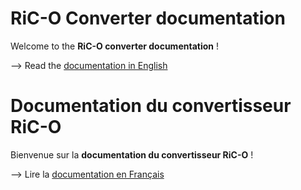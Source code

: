 
# RiC-O Converter documentation

Welcome to the **RiC-O converter documentation** !

--> Read the [documentation in English](en)

# Documentation du convertisseur RiC-O 

Bienvenue sur la **documentation du convertisseur RiC-O** !

--> Lire la [documentation en Français](fr)